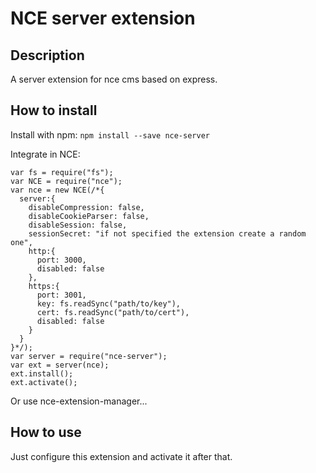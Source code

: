 # NCE server extension
## Description
A server extension for nce cms based on express.

## How to install
Install with npm: `npm install --save nce-server`

Integrate in NCE:

```
var fs = require("fs");
var NCE = require("nce");
var nce = new NCE(/*{
  server:{
    disableCompression: false,
    disableCookieParser: false,
    disableSession: false,
    sessionSecret: "if not specified the extension create a random one",
    http:{
      port: 3000,
      disabled: false
    },
    https:{
      port: 3001,
      key: fs.readSync("path/to/key"),
      cert: fs.readSync("path/to/cert"),
      disabled: false
    }
  }
}*/);
var server = require("nce-server");
var ext = server(nce);
ext.install();
ext.activate();
```

Or use nce-extension-manager...

## How to use
Just configure this extension and activate it after that.